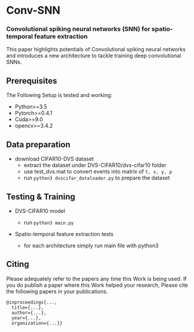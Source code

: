 # Conv-SNN
### Convolutional spiking neural networks (SNN) for spatio-temporal feature extraction
This paper highlights potentials of Convolutional spiking neural networks and introduces a new architecture to tackle training deep convolutional SNNs.

## Prerequisites
The Following Setup is tested and working:
- Python>=3.5
- Pytorch>=0.4.1
- Cuda>=9.0
- opencv>=3.4.2

## Data preparation
- download CIFAR10-DVS dataset
    + extract the dataset under DVS-CIFAR10/dvs-cifar10 folder
    + use test_dvs.mat to convert events into matrix of ```t, x, y, p``` 
    + run ```python3 dvscifar_dataloader.py``` to prepare the dataset

## Testing & Training
- DVS-CIFAR10 model
    + run ```python3 main.py```

- Spatio-temporal feature extraction tests
    - for each architecture simply run main file with python3

## Citing
Please adequately refer to the papers any time this Work is being used. If you do publish a paper where this Work helped your research, Please cite the following papers in your publications.

	@inproceedings{...,
	  title={...},
	  author={...},
	  year={...},
	  organization={...}}
